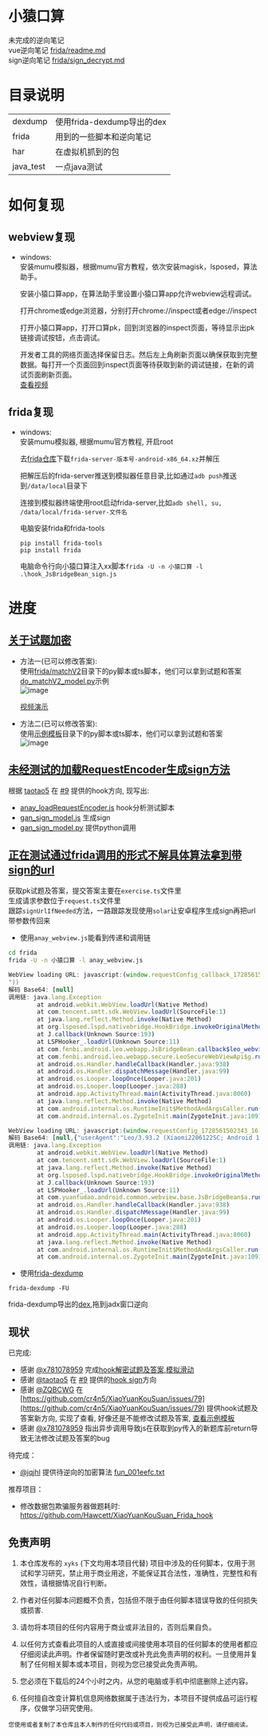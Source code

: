 # 小猿口算
未完成的逆向笔记  
vue逆向笔记 [frida/readme.md](frida/readme.md)  
sign逆向笔记 [frida/sign_decrypt.md](frida/sign_decrypt.md)

# 目录说明
|||
|--|--|
|dexdump|使用frida-dexdump导出的dex|
|frida|用到的一些脚本和逆向笔记|
|har|在虚拟机抓到的包|
|java_test|一点java测试|

# 如何复现

## webview复现
+ windows:  
    安装mumu模拟器，根据mumu官方教程，依次安装magisk，lsposed，算法助手。  

    安装小猿口算app，在算法助手里设置小猿口算app允许webview远程调试。  

    打开chrome或edge浏览器，分别打开chrome://inspect或者edge://inspect  

    打开小猿口算app，打开口算pk，回到浏览器的inspect页面，等待显示出pk链接调试按钮，点击调试。  

    开发者工具的网络页面选择保留日志。然后左上角刷新页面以确保获取到完整数据。每打开一个页面回到inspect页面等待获取到新的调试链接，在新的调试页面刷新页面。  
    [查看视频](./video/webview.mp4)

## frida复现
+ windows:  
    安装mumu模拟器, 根据mumu官方教程, 开启root  

    去[frida仓库](https://github.com/frida/frida/releases)下载`frida-server-版本号-android-x86_64.xz`并解压  

    把解压后的frida-server推送到模拟器任意目录,比如通过`adb push`推送到`/data/local`目录下  

    连接到模拟器终端使用root启动frida-server,比如`adb shell, su, /data/local/frida-server-文件名`  

    电脑安装frida和frida-tools
    ```
    pip install frida-tools
    pip install frida
    ```

    电脑命令行向小猿口算注入xx脚本`frida -U -n 小猿口算 -l .\hook_JsBridgeBean_sign.js`


# 进度
## [关于试题加密](https://github.com/xmexg/xyks/issues/9)
- 方法一(已可以修改答案):  
使用[frida/matchV2](/frida/matchV2)目录下的py脚本或ts脚本，他们可以拿到试题和答案
[do_matchV2_model.py](frida/matchV2/do_matchV2_model.py)示例  
![image](./image/change_res.png)

    [视频演示](/video/frida_matchV2.mp4)

- 方法二(已可以修改答案):  
使用[示例模板](frida/matchV2_byDataDecryptCommand)目录下的py脚本或ts脚本，他们可以拿到试题和答案  
![image](/image/change_json.png)


## [未经测试的加载RequestEncoder生成sign方法](frida/gan_sign)
根据 [taotao5](https://github.com/taotao5) 在 [#9](https://github.com/xmexg/xyks/issues/9) 提供的hook方向, 现写出:  
+ [anay_loadRequestEncoder.js](frida/anay_loadRequestEncoder.js) hook分析测试脚本
+ [gan_sign_model.js](frida/gan_sign/gan_sign_model.js) 生成sign
+ [gan_sign_model.py](frida/gan_sign/gan_sign_model.py) 提供python调用


## [正在测试通过frida调用的形式不解具体算法拿到带sign的url](./frida/sign_decrypt.md)  
获取pk试题及答案，提交答案主要在`exercise.ts`文件里  
生成请求参数位于`request.ts`文件里  
跟踪`signUrlIfNeeded`方法，一路跟踪发现使用`solar`让安卓程序生成sign再把url带参数传回来  

+ 使用`anay_webview.js`能看到传递和调用链  
```sh
cd frida
frida -U -n 小猿口算 -l anay_webview.js
```
```js
WebView loading URL: javascript:(window.requestConfig_callback_1728561502343_17 && window.requestConfig_callback_1728561502343_17("W251bGxd
"))
解码 Base64: [null]
调用链: java.lang.Exception
        at android.webkit.WebView.loadUrl(Native Method)
        at com.tencent.smtt.sdk.WebView.loadUrl(SourceFile:1)
        at java.lang.reflect.Method.invoke(Native Method)
        at org.lsposed.lspd.nativebridge.HookBridge.invokeOriginalMethod(Native Method)
        at J.callback(Unknown Source:193)
        at LSPHooker_.loadUrl(Unknown Source:11)
        at com.fenbi.android.leo.webapp.JsBridgeBean.callback$leo_webview_release(SourceFile:73)
        at com.fenbi.android.leo.webapp.secure.LeoSecureWebViewApi$g.run(SourceFile:11)
        at android.os.Handler.handleCallback(Handler.java:938)
        at android.os.Handler.dispatchMessage(Handler.java:99)
        at android.os.Looper.loopOnce(Looper.java:201)
        at android.os.Looper.loop(Looper.java:288)
        at android.app.ActivityThread.main(ActivityThread.java:8060)
        at java.lang.reflect.Method.invoke(Native Method)
        at com.android.internal.os.RuntimeInit$MethodAndArgsCaller.run(RuntimeInit.java:571)
        at com.android.internal.os.ZygoteInit.main(ZygoteInit.java:1091)

WebView loading URL: javascript:(window.requestConfig_1728561502343_16 && window.requestConfig_1728561502343_16("W251bGwseyJ1c2VyQWdlbnQiOiJMZW8vMy45My4yIChYaWFvbWkyMjA2MTIyU0M7IEFuZHJvaWQgMTI7IFNjYWxlLzEuNDkpIiwid3JhcHBlZFVybCI6Ii9sZW8tZ2FtZS1way9hbmRyb2lkL21hdGgvcGsvaG9tZT9fcHJvZHVjdElkXHUwMDNkNjExXHUwMDI2cGxhdGZvcm1cdTAwM2RhbmRyb2lkMzJcdTAwMjZ2ZXJzaW9uXHUwMDNkMy45My4yXHUwMDI2dmVuZG9yXHUwMDNkeGlhb19taVx1MDAyNmF2XHUwMDNkNVx1MDAyNnNpZ25cdTAwM2RmMmQ2NjhjZTY3MDgxOWMwNWI3NjRhMjM3YzcyNjQ0Mlx1MDAyNmRldmljZUNhdGVnb3J5XHUwMDNkcGFkIn1d"))
解码 Base64: [null,{"userAgent":"Leo/3.93.2 (Xiaomi2206122SC; Android 12; Scale/1.49)","wrappedUrl":"/leo-game-pk/android/math/pk/home?_productId=611&platform\u003dandroid32&version\u003d3.93.2&vendor\u003dxiao_mi&av\u003d5&sign\u003df2d668ce670819c05b764a237c726442&deviceCategory\u003dpad"}]
调用链: java.lang.Exception
        at android.webkit.WebView.loadUrl(Native Method)
        at com.tencent.smtt.sdk.WebView.loadUrl(SourceFile:1)
        at java.lang.reflect.Method.invoke(Native Method)
        at org.lsposed.lspd.nativebridge.HookBridge.invokeOriginalMethod(Native Method)
        at J.callback(Unknown Source:193)
        at LSPHooker_.loadUrl(Unknown Source:11)
        at com.yuanfudao.android.common.webview.base.JsBridgeBean$a.run(SourceFile:47)
        at android.os.Handler.handleCallback(Handler.java:938)
        at android.os.Handler.dispatchMessage(Handler.java:99)
        at android.os.Looper.loopOnce(Looper.java:201)
        at android.os.Looper.loop(Looper.java:288)
        at android.app.ActivityThread.main(ActivityThread.java:8060)
        at java.lang.reflect.Method.invoke(Native Method)
        at com.android.internal.os.RuntimeInit$MethodAndArgsCaller.run(RuntimeInit.java:571)
        at com.android.internal.os.ZygoteInit.main(ZygoteInit.java:1091)
```

+ 使用[frida-dexdump](https://github.com/hluwa/frida-dexdump)  
```
frida-dexdump -FU
```
frida-dexdump导出的[dex](frida/dexdump/小猿口算),拖到jadx窗口逆向

## 现状
已完成:   
+ 感谢 [@x781078959](https://github.com/x781078959) 完成[hook解密试题及答案,模拟滑动](frida/matchV2)  
+ 感谢 [@taotao5](https://github.com/taotao5) 在 [#9](https://github.com/xmexg/xyks/issues/9) 提供的[hook sign](frida/gan_sign)方向
+ 感谢 [@ZQBCWG](https://github.com/ZQBCWG) 在 [https://github.com/cr4n5/XiaoYuanKouSuan/issues/79](https://github.com/cr4n5/XiaoYuanKouSuan/issues/79) 提供hook试题及答案新方向, 实现了查看, 好像还是不能修改试题及答案, [查看示例模板](frida/matchV2_byDataDecryptCommand) 
+ 感谢 [@x781078959](https://github.com/x781078959) 指出异步调用导致js在获取到py传入的新题库前return导致无法修改试题及答案的bug

待完成：
+ [@jqjhl](https://github.com/jqjhl) 提供待逆向的加密算法 [fun_001eefc.txt](资料/解密算法/fun_001eefc.txt)

推荐项目：
+ 修改数据包欺骗服务器做题耗时: https://github.com/Hawcett/XiaoYuanKouSuan_Frida_hook

## 免责声明

1. 本仓库发布的 `xyks` (下文均用本项目代替) 项目中涉及的任何脚本，仅用于测试和学习研究，禁止用于商业用途，不能保证其合法性，准确性，完整性和有效性，请根据情况自行判断。

2. 作者对任何脚本问题概不负责，包括但不限于由任何脚本错误导致的任何损失或损害.

3. 请勿将本项目的任何内容用于商业或非法目的，否则后果自负。

4. 以任何方式查看此项目的人或直接或间接使用本项目的任何脚本的使用者都应仔细阅读此声明。作者保留随时更改或补充此免责声明的权利。一旦使用并复制了任何相关脚本或本项目，则视为您已接受此免责声明。

5. 您必须在下载后的24个小时之内，从您的电脑或手机中彻底删除上述内容。

6. 任何擅自改变计算机信息网络数据属于违法行为，本项目不提供成品可运行程序，仅做学习研究使用。

`您使用或者复制了本仓库且本人制作的任何代码或项目，则视为已接受此声明，请仔细阅读。`